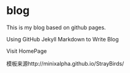 # blog
This is my blog based on github pages.

Using GitHub Jekyll Markdown to Write Blog

Visit HomePage

模板来源http://minixalpha.github.io/StrayBirds/
